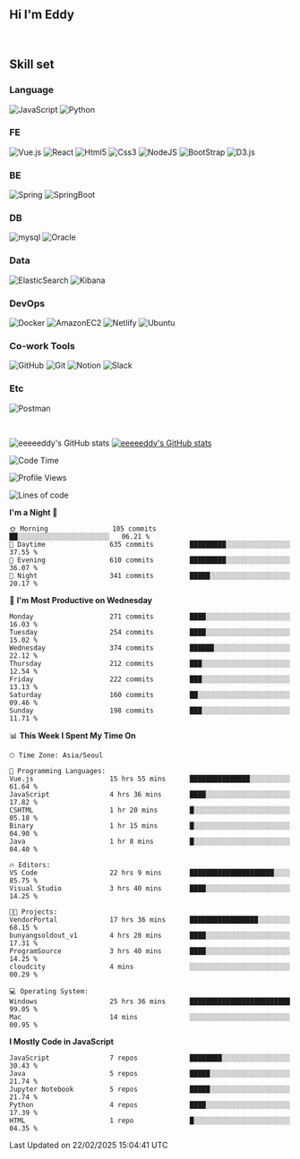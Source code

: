 ## Hi I'm Eddy
<br/>


<!--### Hi there 👋-->

## Skill set

### Language
![JavaScript](https://img.shields.io/badge/javascript-F7DF1E?style=for-the-badge&logo=javascript&logoColor=black)
![Python](https://img.shields.io/badge/Python-3776AB?style=for-the-badge&logo=Python&logoColor=white)

### FE
![Vue.js](https://img.shields.io/badge/vuejs-%2335495e.svg?style=for-the-badge&logo=vuedotjs&logoColor=%234FC08D)
![React](https://img.shields.io/badge/react-61DAFB?style=for-the-badge&logo=react&logoColor=black) 
![Html5](https://img.shields.io/badge/html5-E34F26?style=for-the-badge&logo=html5&logoColor=white)
![Css3](https://img.shields.io/badge/css-1572B6?style=for-the-badge&logo=css3&logoColor=white)
![NodeJS](https://img.shields.io/badge/node.js-339933?style=for-the-badge&logo=Node.js&logoColor=white)
![BootStrap](https://img.shields.io/badge/bootstrap-7952B3?style=for-the-badge&logo=bootstrap&logoColor=white)
![D3.js](https://img.shields.io/badge/D3.js-F9A03C?style=for-the-badge&logo=D3.js&logoColor=white)

### BE
![Spring](https://img.shields.io/badge/spring-6DB33F?style=for-the-badge&logo=spring&logoColor=white)
![SpringBoot](https://img.shields.io/badge/springboot-6DB33F?style=for-the-badge&logo=springboot&logoColor=white)

### DB
![mysql](https://img.shields.io/badge/mysql-4479A1?style=for-the-badge&logo=mysql&logoColor=white)
![Oracle](https://img.shields.io/badge/Oracle-F80000?style=for-the-badge&logo=oracle&logoColor=white)

### Data
![ElasticSearch](https://img.shields.io/badge/elasticsearch-005571?style=for-the-badge&logo=elasticsearch&logoColor=white)
![Kibana](https://img.shields.io/badge/Kibana-005571?style=for-the-badge&logo=Kibana&logoColor=white)

### DevOps
![Docker](https://img.shields.io/badge/docker-2496ED?style=for-the-badge&logo=docker&logoColor=white)
![AmazonEC2](https://img.shields.io/badge/amazonec2-FF9900?style=for-the-badge&logo=amazonec2&logoColor=white)
![Netlify](https://img.shields.io/badge/netlify-%23000000.svg?style=for-the-badge&logo=netlify&logoColor=#00C7B7)
![Ubuntu](https://img.shields.io/badge/Ubuntu-E95420?style=for-the-badge&logo=Ubuntu&logoColor=white)

### Co-work Tools
![GitHub](https://img.shields.io/badge/github-181717?style=for-the-badge&logo=github&logoColor=white)
![Git](https://img.shields.io/badge/git-F05032?style=for-the-badge&logo=git&logoColor=white)
![Notion](https://img.shields.io/badge/Notion-000000?style=for-the-badge&logo=Notion&logoColor=white)
![Slack](https://img.shields.io/badge/Slack-4A154B?style=for-the-badge&logo=Slack&logoColor=white)

### Etc
![Postman](https://img.shields.io/badge/postman-FF6C37?style=for-the-badge&logo=postman&logoColor=white)

<br>

![eeeeeddy's GitHub stats](https://github-readme-stats.vercel.app/api?username=eeeeeddy&show_icons=true&theme=radical)
[![eeeeeddy's GitHub stats](https://github-readme-stats.vercel.app/api/top-langs/?username=eeeeeddy&custom_title=My&nbsp;Language&hide=jupyter%20notebook&layout=compact&theme=radical&show_icons=true)](https://github.com/eeeeeddy/github-readme-stats)


<!--START_SECTION:waka-->
![Code Time](http://img.shields.io/badge/Code%20Time-736%20hrs%2059%20mins-blue)

![Profile Views](http://img.shields.io/badge/Profile%20Views-3-blue)

![Lines of code](https://img.shields.io/badge/From%20Hello%20World%20I%27ve%20Written-675.5%20thousand%20lines%20of%20code-blue)

**I'm a Night 🦉** 

```text
🌞 Morning                105 commits         ██░░░░░░░░░░░░░░░░░░░░░░░   06.21 % 
🌆 Daytime                635 commits         █████████░░░░░░░░░░░░░░░░   37.55 % 
🌃 Evening                610 commits         █████████░░░░░░░░░░░░░░░░   36.07 % 
🌙 Night                  341 commits         █████░░░░░░░░░░░░░░░░░░░░   20.17 % 
```
📅 **I'm Most Productive on Wednesday** 

```text
Monday                   271 commits         ████░░░░░░░░░░░░░░░░░░░░░   16.03 % 
Tuesday                  254 commits         ████░░░░░░░░░░░░░░░░░░░░░   15.02 % 
Wednesday                374 commits         ██████░░░░░░░░░░░░░░░░░░░   22.12 % 
Thursday                 212 commits         ███░░░░░░░░░░░░░░░░░░░░░░   12.54 % 
Friday                   222 commits         ███░░░░░░░░░░░░░░░░░░░░░░   13.13 % 
Saturday                 160 commits         ██░░░░░░░░░░░░░░░░░░░░░░░   09.46 % 
Sunday                   198 commits         ███░░░░░░░░░░░░░░░░░░░░░░   11.71 % 
```


📊 **This Week I Spent My Time On** 

```text
🕑︎ Time Zone: Asia/Seoul

💬 Programming Languages: 
Vue.js                   15 hrs 55 mins      ███████████████░░░░░░░░░░   61.64 % 
JavaScript               4 hrs 36 mins       ████░░░░░░░░░░░░░░░░░░░░░   17.82 % 
CSHTML                   1 hr 20 mins        █░░░░░░░░░░░░░░░░░░░░░░░░   05.18 % 
Binary                   1 hr 15 mins        █░░░░░░░░░░░░░░░░░░░░░░░░   04.90 % 
Java                     1 hr 8 mins         █░░░░░░░░░░░░░░░░░░░░░░░░   04.40 % 

🔥 Editors: 
VS Code                  22 hrs 9 mins       █████████████████████░░░░   85.75 % 
Visual Studio            3 hrs 40 mins       ████░░░░░░░░░░░░░░░░░░░░░   14.25 % 

🐱‍💻 Projects: 
VendorPortal             17 hrs 36 mins      █████████████████░░░░░░░░   68.15 % 
bunyangsoldout_v1        4 hrs 28 mins       ████░░░░░░░░░░░░░░░░░░░░░   17.31 % 
ProgramSource            3 hrs 40 mins       ████░░░░░░░░░░░░░░░░░░░░░   14.25 % 
cloudcity                4 mins              ░░░░░░░░░░░░░░░░░░░░░░░░░   00.29 % 

💻 Operating System: 
Windows                  25 hrs 36 mins      █████████████████████████   99.05 % 
Mac                      14 mins             ░░░░░░░░░░░░░░░░░░░░░░░░░   00.95 % 
```

**I Mostly Code in JavaScript** 

```text
JavaScript               7 repos             ████████░░░░░░░░░░░░░░░░░   30.43 % 
Java                     5 repos             █████░░░░░░░░░░░░░░░░░░░░   21.74 % 
Jupyter Notebook         5 repos             █████░░░░░░░░░░░░░░░░░░░░   21.74 % 
Python                   4 repos             ████░░░░░░░░░░░░░░░░░░░░░   17.39 % 
HTML                     1 repo              █░░░░░░░░░░░░░░░░░░░░░░░░   04.35 % 
```




 Last Updated on 22/02/2025 15:04:41 UTC
<!--END_SECTION:waka-->



<!--
**eeeeeddy/eeeeeddy** is a ✨ _special_ ✨ repository because its `README.md` (this file) appears on your GitHub profile.

Here are some ideas to get you started:

- 🔭 I’m currently working on ...
- 🌱 I’m currently learning ...
- 👯 I’m looking to collaborate on ...
- 🤔 I’m looking for help with ...
- 💬 Ask me about ...
- 📫 How to reach me: ...
- 😄 Pronouns: ...
- ⚡ Fun fact: ...
-->
